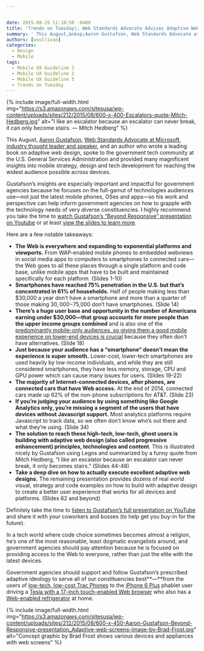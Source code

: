 ```yaml
---


date: 2015-08-25 11:10:50 -0400
title: 'Trends on Tuesday\: Web Standards Advocate Advises Adaptive Web Design for Government Sites'
summary: ' This August,&nbsp;Aaron Gustafson, Web Standards Advocate at Microsoft, industry thought leader and speaker, and an&nbsp;author who wrote a leading&nbsp;book on&nbsp;adaptive web&nbsp;design, spoke to the government tech community at the U.S. General Services Administration and'
authors: [wsullivan]
categories:
  - Design
  - Mobile
tags:
  - Mobile UX Guideline 1
  - Mobile UX Guideline 2
  - Mobile UX Guideline 5
  - Trends on Tuesday
---
```



{% include image/full-width.html img="https://s3.amazonaws.com/sitesusa/wp-content/uploads/sites/212/2015/08/600-x-400-Escalators-quote-Mitch-Hedberg.jpg" alt="I like an escalator because an escalator can never break, it can only become stairs. — Mitch Hedberg" %}

This August, [Aaron Gustafson](http://www.aaron-gustafson.com/), [Web Standards Advocate at Microsoft](http://www.crn.com/news/applications-os/300075586/microsoft-hires-two-open-standards-warriors-and-ex-foes-for-its-developer-evangelism-unit.htm), [industry thought leader and speaker](http://www.aaron-gustafson.com/speaking-engagements/), and an author who wrote a leading book on adaptive web design, spoke to the government tech community at the U.S. General Services Administration and provided many magnificent insights into mobile strategy, design and tech development for reaching the widest audience possible across devices.

Gustafson’s insights are especially important and impactful for government agencies because he focuses on the full-gamut of technologies audiences use—not just the latest mobile phones, OSes and apps—so his work and perspective can help inform government agencies on how to grapple with the technology needs of very diverse constituencies. I highly recommend you take the time to [watch Gustafson’s “Beyond Responsive” presentation on Youtube](https://www.youtube.com/watch?v=Fu1L34TLUHM) or at least [view the slides to learn more](http://www.slideshare.net/AaronGustafson/beyond-responsive-18f-2015).

Here are a few notable takeaways:

  * **The Web is everywhere and expanding to exponential platforms and viewports.** From WAP-enabled mobile phones to embedded webviews in social media apps to computers to smartphones to connected cars—the Web goes to all these places through a single platform and code base, unlike mobile apps that have to be built and maintained specifically for each platform. (Slides 1-10)
  * **Smartphones have reached 75% penetration in the U.S. but that’s concentrated in 61% of households.** Half of people making less than $30,000 a year don’t have a smartphone and more than a quarter of those making $30,000-$75,000 don’t have smartphones. (Slide 14)
  * **There’s a huge user base and opportunity in the number of Americans earning under $30,000—that group accounts for more people than the upper income groups combined** and is also one of the [predominantly mobile-only audiences, so giving them a good mobile experience on lower-end devices is crucial](https://www.WHATEVER/2015/05/05/trends-on-tuesday-u-s-mobile-only-internet-users-now-outnumber-desktop-only-users/) because they often don’t have alternatives. (Slide 18)
  * **Just because your audience has a “smartphone” doesn’t mean the experience is super smooth.** Lower-cost, lower-tech smartphones are used heavily by low-income individuals, and while they are still considered smartphones, they have less memory, storage, CPU and GPU power which can cause many issues for users. (Slides 19-22)
  * **The majority of Internet-connected devices, after phones, are connected cars that have Web access.** At the end of 2014, connected cars made up 62% of the non-phone subscriptions for AT&T. (Slide 23)
  * **If you’re judging your audience by using something like Google Analytics only, you’re missing a segment of the users that have devices without Javascript support.** Most analytics platforms require Javascript to track data, so we often don’t know who’s out there and what they’re using. (Slide 34)
  * **The solution to reach these high-tech, low-tech, ghost users is building with adaptive web design (also called progressive enhancement) principles, technologies and content**. This is illustrated nicely by Gustafson using Legos and summarized by a funny quote from Mitch Hedberg, “I like an escalator because an escalator can never break, it only becomes stairs.” (Slides 44-48)
  * **Take a deep dive on how to actually execute excellent adaptive web designs.** The remaining presentation provides dozens of real world visual, strategy and code examples on how to build with adaptive design to create a better user experience that works for all devices and platforms. (Slides 62 and beyond)

Definitely take the time to [listen to Gustafson’s full presentation on YouTube](https://www.youtube.com/watch?v=Fu1L34TLUHM) and share it with your coworkers and bosses (to help get you buy-in for the future).

In a tech world where code choice sometimes becomes almost a religion, he’s one of the most reasonable, least dogmatic evangelists around, and government agencies should pay attention because he is focused on providing access to the Web to everyone, rather than just the elite with the latest devices.

Government agencies should support and follow Gustafson&#8217;s prescribed adaptive ideology to serve all of our constituencies best**—**from the users of [low-tech, low-cost Trac Phones](http://www.walmart.com/ip/TracFone-Samsung-S150G-Bundle-Double-Minutes/24623087) to the [iPhone 6 Plus](http://www.apple.com/shop/buy-iphone/iphone6) phablet user driving a [Tesla with a 17-inch touch-enabled Web browser](http://www.techradar.com/us/news/car-tech/the-new-tesla-s-has-the-most-insane-in-car-touchscreen-multimedia-system-ever-1185159) who also has a [Web-enabled refrigerator](http://www.samsung.com/us/appliances/refrigerators/RF28HMELBSR/AA) at home.


{% include image/full-width.html img="https://s3.amazonaws.com/sitesusa/wp-content/uploads/sites/212/2015/08/600-x-450-Aaron-Gustafson-Beyond-Responsive-presentation_Adaptive-web-screens-image-by-Brad-Frost.jpg" alt="Concept graphic by Brad Frost shows various devices and appliances with web screens" %}